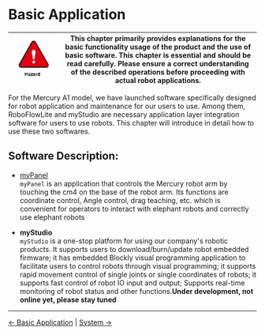# Basic Application

| <img src="../resources/5-BasicApplication/5.2//danger.png" alt="img-1" width="600" height=“auto” />       | This chapter primarily provides explanations for the basic functionality usage of the product and the use of basic software. This chapter is essential and should be read carefully. Please ensure a correct understanding of the described operations before proceeding with actual robot applications. |
|------------------------|-------------------|


For the Mercury A1 model, we have launched software specifically designed for robot application and maintenance for our users to use. Among them, RoboFlowLite and myStudio are necessary application layer integration software for users to use robots. This chapter will introduce in detail how to use these two softwares.

## Software Description:

- [myPanel](./5.2-ApplicationUse/5.2.1-myPanel/README.md)<br>
    `myPanel` is an application that controls the Mercury robot arm by touching the cm4 on the base of the robot arm. Its functions are coordinate control, Angle control, drag teaching, etc. which is convenient for operators to interact with elephant robots and correctly use elephant robots
    <br>

- **myStudio**<br>
    `myStudio` is a one-stop platform for using our company's robotic products. It supports users to download/burn/update robot embedded firmware; it has embedded Blockly visual programming application to facilitate users to control robots through visual programming; it supports rapid movement control of single joints or single coordinates of robots; it supports fast control of robot IO input and output; Supports real-time monitoring of robot status and other functions.**Under development, not online yet, please stay tuned**<br>

----
[← Basic Application](../../README.md) | [System →](./5.1-SystemUsageInstructions/5.1-SystemUsageInstructions.md)